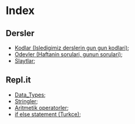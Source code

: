 # Index
## Dersler
- [Kodlar (Isledigimiz derslerin gun gun kodlari)](https://github.com/iskmetin/JavaKursu/tree/master/src/Gunler "Gunler");
- [Odevler (Haftanin sorulari, gunun sorulari)](https://github.com/iskmetin/JavaKursu/tree/master/src/Odevler "Odevler");
- [Slaytlar](https://github.com/iskmetin/JavaKursu/tree/master/src/Slaytlar "Slaytlar");
## Repl.it
- [Data_Types](https://github.com/iskmetin/JavaKursu/tree/master/src/replit/datatypes "Data_types");
- [Stringler](https://github.com/iskmetin/JavaKursu/tree/master/src/replit/Stringler "Stringler");
- [Aritmetik operatorler](https://github.com/iskmetin/JavaKursu/tree/master/src/replit/arithmeticOperators "Aritmetik_operatorler");
- [if else statement (Turkce)](https://github.com/iskmetin/JavaKursu/tree/master/src/replit/ifElseStatementTurkce "ifElseStatementTurkce");




